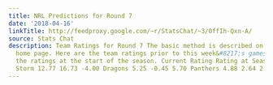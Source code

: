 ```yaml
---
title: NRL Predictions for Round 7
date: '2018-04-16'
linkTitle: http://feedproxy.google.com/~r/StatsChat/~3/0ffIh-Qxn-A/
source: Stats Chat
description: Team Ratings for Round 7 The basic method is described on my Department
  home page. Here are the team ratings prior to this week&#8217;s games, along with
  the ratings at the start of the season. Current Rating Rating at Season Start Difference
  Storm 12.77 16.73 -4.00 Dragons 5.25 -0.45 5.70 Panthers 4.88 2.64 2.20 Wests [&#8230;]
---
```

